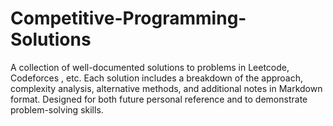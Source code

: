 # Competitive-Programming-Solutions
A collection of well-documented solutions to problems in Leetcode, Codeforces , etc. Each solution includes a breakdown of the approach, complexity analysis, alternative methods, and additional notes in Markdown format. Designed for both future personal reference and to demonstrate problem-solving skills.
